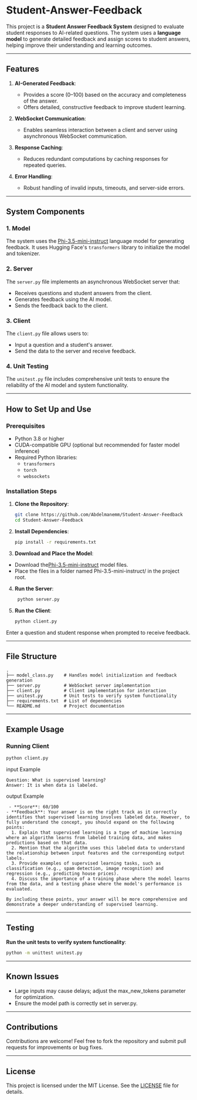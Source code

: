 # Student-Answer-Feedback
This project is a **Student Answer Feedback System** designed to evaluate student responses to AI-related questions. The system uses a **language model** to generate detailed feedback and assign scores to student answers, helping improve their understanding and learning outcomes.

---

## Features

1. **AI-Generated Feedback**:
   - Provides a score (0–100) based on the accuracy and completeness of the answer.
   - Offers detailed, constructive feedback to improve student learning.

2. **WebSocket Communication**:
   - Enables seamless interaction between a client and server using asynchronous WebSocket communication.

3. **Response Caching**:
   - Reduces redundant computations by caching responses for repeated queries.

4. **Error Handling**:
   - Robust handling of invalid inputs, timeouts, and server-side errors.

---

## System Components

### 1. **Model**
The system uses the [Phi-3.5-mini-instruct](https://huggingface.co/) language model for generating feedback. It uses Hugging Face's `transformers` library to initialize the model and tokenizer.

### 2. **Server**
The `server.py` file implements an asynchronous WebSocket server that:
   - Receives questions and student answers from the client.
   - Generates feedback using the AI model.
   - Sends the feedback back to the client.

### 3. **Client**
The `client.py` file allows users to:
   - Input a question and a student's answer.
   - Send the data to the server and receive feedback.

### 4. **Unit Testing**
The `unitest.py` file includes comprehensive unit tests to ensure the reliability of the AI model and system functionality.

---

## How to Set Up and Use

### Prerequisites
- Python 3.8 or higher
- CUDA-compatible GPU (optional but recommended for faster model inference)
- Required Python libraries:
  - `transformers`
  - `torch`
  - `websockets`

### Installation Steps

1. **Clone the Repository**:
   ```bash
   git clone https://github.com/Abdelmanemm/Student-Answer-Feedback
   cd Student-Answer-Feedback

2. **Install Dependencies**:
   ```bash
   pip install -r requirements.txt
   ```
3. **Download and Place the Model**:
- Download the[Phi-3.5-mini-instruct](https://huggingface.co/) model files.
- Place the files in a folder named Phi-3.5-mini-instruct/ in the project root.
4. **Run the Server**:
     ```bash
      python server.py
     ```
5. **Run the Client**:
   ```bash
   python client.py
   ```
Enter a question and student response when prompted to receive feedback.

---

## File Structure
```
.
├── model_class.py    # Handles model initialization and feedback generation
├── server.py         # WebSocket server implementation
├── client.py         # Client implementation for interaction
├── unitest.py        # Unit tests to verify system functionality
├── requirements.txt  # List of dependencies
└── README.md         # Project documentation
```

---

## Example Usage
### Running Client
```bash
python client.py
```
input Example
```vbnet
Question: What is supervised learning?
Answer: It is when data is labeled.
```
output Example
```vbnet
 - **Score**: 60/100
- **Feedback**: Your answer is on the right track as it correctly identifies that supervised learning involves labeled data. However, to fully understand the concept, you should expand on the following points:
  1. Explain that supervised learning is a type of machine learning where an algorithm learns from labeled training data, and makes predictions based on that data.
  2. Mention that the algorithm uses this labeled data to understand the relationship between input features and the corresponding output labels.
  3. Provide examples of supervised learning tasks, such as classification (e.g., spam detection, image recognition) and regression (e.g., predicting house prices).
  4. Discuss the importance of a training phase where the model learns from the data, and a testing phase where the model's performance is evaluated.

By including these points, your answer will be more comprehensive and demonstrate a deeper understanding of supervised learning.
```

---
## Testing
**Run the unit tests to verify system functionality**:
```bash
python -m unittest unitest.py
```
---

## Known Issues
- Large inputs may cause delays; adjust the max_new_tokens parameter for optimization.
- Ensure the model path is correctly set in server.py.

---

## Contributions
Contributions are welcome! Feel free to fork the repository and submit pull requests for improvements or bug fixes.

---

## License
This project is licensed under the MIT License. See the [LICENSE](LICENSE) file for details.

  
